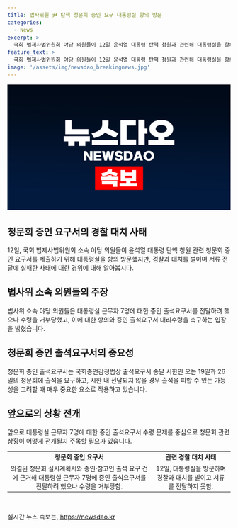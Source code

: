 ```yaml
---
title: 법사위원 尹 탄핵 청문회 증인 요구 대통령실 항의 방문
categories:
  - News
excerpt: >
  국회 법제사법위원회 야당 의원들이 12일 윤석열 대통령 탄핵 청원과 관련해 대통령실을 항의하며 증인 요구서를 전달하려다 경찰과 대치하였다. 야당 의원들은 대리수령을 요구했으나 거부당했고, 청문회를 피할 수 있다는 우려가 제기되고 있다. ※CBS노컷뉴스.
feature_text: >
  국회 법제사법위원회 야당 의원들이 12일 윤석열 대통령 탄핵 청원과 관련해 대통령실을 항의하며 증인 요구서를 전달하려다 경찰과 대치하였다. 야당 의원들은 대리수령을 요구했으나 거부당했고, 청문회를 피할 수 있다는 우려가 제기되고 있다. ※CBS노컷뉴스.
image: '/assets/img/newsdao_breakingnews.jpg'
---
```


<p><img src="/assets/img/newsdao_breakingnews.jpg" alt="ranknews 속보" /></p>

<h2 data-ke-size="size26">청문회 증인 요구서의 경찰 대치 사태</h2>

<p data-ke-size="size16">12일, 국회 법제사법위원회 소속 야당 의원들이 윤석열 대통령 탄핵 청원 관련 청문회 증인 요구서를 제출하기 위해 대통령실을 항의 방문했지만, 경찰과 대치를 벌이며 서류 전달에 실패한 사태에 대한 경위에 대해 알아봅시다.</p>

<h2 data-ke-size="size26">법사위 소속 의원들의 주장</h2>

<p data-ke-size="size16">법사위 소속 야당 의원들은 대통령실 근무자 7명에 대한 증인 출석요구서를 전달하려 했으나 수령을 거부당했고, 이에 대한 항의와 증인 출석요구서 대리수령을 촉구하는 입장을 밝혔습니다.</p>

<h2 data-ke-size="size26">청문회 증인 출석요구서의 중요성</h2>

<p data-ke-size="size16">청문회 증인 출석요구서는 국회증언감정법상 출석요구서 송달 시한인 오는 19일과 26일의 청문회에 출석을 요구하고, 시한 내 전달되지 않을 경우 출석을 피할 수 있는 가능성을 고려할 때 매우 중요한 요소로 작용하고 있습니다.</p>

<h2 data-ke-size="size26">앞으로의 상황 전개</h2>

<p data-ke-size="size16">앞으로 대통령실 근무자 7명에 대한 증인 출석요구서 수령 문제를 중심으로 청문회 관련 상황이 어떻게 전개될지 주목할 필요가 있습니다.</p>

<table>
    <tbody>
        <tr>
            <td style="text-align: center; height: 17px;"><b>청문회 증인 요구서</b></td>
            <td style="text-align: center; height: 17px;"><b>관련 경찰 대치 사태</b></td>
        </tr>
        <tr>
            <td style="text-align: center; height: 17px;">의결된 청문회 실시계획서와 증인·참고인 출석 요구 건에 근거해 대통령실 근무자 7명에 증인 출석요구서를 전달하려 했으나 수령을 거부당함.</td>
            <td style="text-align: center; height: 17px;">12일, 대통령실을 방문하며 경찰과 대치를 벌이고 서류를 전달하지 못함.</td>
        </tr>
    </tbody>
</table>

<p data-ke-size="size16">&nbsp;</p>
실시간 뉴스 속보는, <a href="https://newsdao.kr" rel="dofollow">https://newsdao.kr</a>


